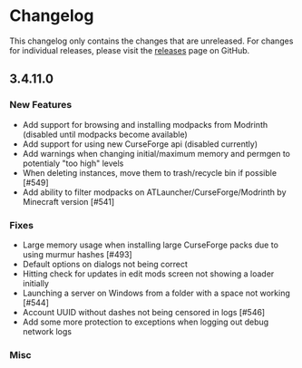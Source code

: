 # Changelog

This changelog only contains the changes that are unreleased. For changes for individual releases, please visit the
[releases](https://github.com/ATLauncher/ATLauncher/releases) page on GitHub.

## 3.4.11.0

### New Features
- Add support for browsing and installing modpacks from Modrinth (disabled until modpacks become available)
- Add support for using new CurseForge api (disabled currently)
- Add warnings when changing initial/maximum memory and permgen to potentialy "too high" levels
- When deleting instances, move them to trash/recycle bin if possible [#549]
- Add ability to filter modpacks on ATLauncher/CurseForge/Modrinth by Minecraft version [#541]

### Fixes
- Large memory usage when installing large CurseForge packs due to using murmur hashes [#493]
- Default options on dialogs not being correct
- Hitting check for updates in edit mods screen not showing a loader initially
- Launching a server on Windows from a folder with a space not working [#544]
- Account UUID without dashes not being censored in logs [#546]
- Add some more protection to exceptions when logging out debug network logs

### Misc
